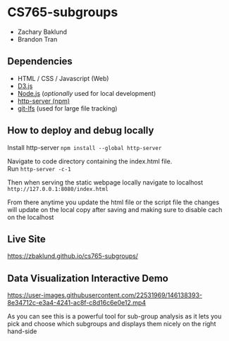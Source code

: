 # CS765-subgroups
- Zachary Baklund
- Brandon Tran

## Dependencies
- HTML / CSS / Javascript (Web)
- [D3.js](https://github.com/d3/d3) 
- [Node.js](https://nodejs.org/en/) 
(*optionally* used for local development)
- [http-server (npm)](https://www.npmjs.com/package/http-server)
- [git-lfs](https://git-lfs.github.com/)
(used for large file tracking)

## How to deploy and debug locally
Install http-server
`npm install --global http-server`

Navigate to code directory containing the index.html file.\
Run `http-server -c-1`

Then when serving the static webpage locally navigate to localhost
`http://127.0.0.1:8080/index.html`

From there anytime you update the html file or the script file the changes will update on the local copy after saving and making sure to disable cach on the localhost

## Live Site

https://zbaklund.github.io/cs765-subgroups/

## Data Visualization Interactive Demo

https://user-images.githubusercontent.com/22531969/146138393-8e34712c-e3a4-4241-ac8f-c8d16c6e0e12.mp4

As you can see this is a powerful tool for sub-group analysis as it lets you pick and choose which subgroups and displays them nicely on the right hand-side
